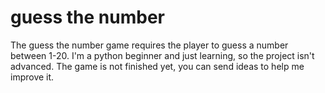 # guess the number
 The guess the number game requires the player to guess a number between 1-20. I'm a python beginner and just learning, so the project isn't advanced. The game is not finished yet, you can send ideas to help me improve it.
